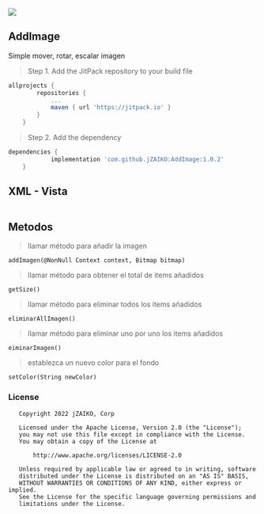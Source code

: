 [![](https://jitpack.io/v/jZAIKO/AddImage.svg)](https://jitpack.io/#jZAIKO/AddImage)

## AddImage
Simple mover, rotar, escalar imagen
> Step 1. Add the JitPack repository to your build file

```gradle
allprojects {
		repositories {
			...
			maven { url 'https://jitpack.io' }
		}
	}
  ```
  
  > Step 2. Add the dependency
```gradle
dependencies {
	        implementation 'com.github.jZAIKO:AddImage:1.0.2'
	}
  ```

## XML - Vista

```

```


## Metodos
> llamar método para añadir la imagen
```
addImagen(@NonNull Context context, Bitmap bitmap)
```
> llamar método para obtener el total de items añadidos
```
getSize()
```
> llamar método para eliminar todos los items añadidos
```
eliminarAllImagen()
```
> llamar método para eliminar uno por uno los items añadidos
```
eiminarImagen()
```
> establezca un nuevo color para el fondo
```
setColor(String newColor)
```

### License

```
   Copyright 2022 jZAIKO, Corp 

   Licensed under the Apache License, Version 2.0 (the "License");
   you may not use this file except in compliance with the License.
   You may obtain a copy of the License at

       http://www.apache.org/licenses/LICENSE-2.0

   Unless required by applicable law or agreed to in writing, software
   distributed under the License is distributed on an "AS IS" BASIS,
   WITHOUT WARRANTIES OR CONDITIONS OF ANY KIND, either express or implied.
   See the License for the specific language governing permissions and
   limitations under the License.
  ```
